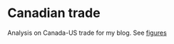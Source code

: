 # Canadian trade

Analysis on Canada-US trade for my blog. See [figures](https://github.com/qcx201/CAtrade/tree/master/figures)
